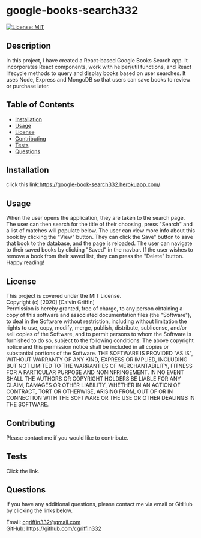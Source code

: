 # google-books-search332
[![License: MIT](https://img.shields.io/badge/License-MIT-yellow.svg)](https://opensource.org/licenses/MIT)

## Description

In this project, I have created a React-based Google Books Search app. It incorporates React components, work with helper/util functions, and React lifecycle methods to query and display books based on user searches. It uses Node, Express and MongoDB so that users can save books to review or purchase later.

## Table of Contents

* [Installation](#installation)
* [Usage](#usage)
* [License](#license)
* [Contributing](#Contributing)
* [Tests](#tests)
* [Questions](#questions)

## Installation

click this link:https://google-book-search332.herokuapp.com/

## Usage

When the user opens the application, they are taken to the search page. The user can then search for the title of their choosing, press "Search" and a list of matches will populate below. The user can view more info about this book by clicking the "View" button. They can click the Save" button to save that book to the database, and the page is reloaded. The user can navigate to their saved books by clicking "Saved" in the navbar.  If the user wishes to remove a book from their saved list, they can press the "Delete" button. Happy reading!

## License

This project is covered under the MIT License. <br />
Copyright (c) [2020] [Calvin Griffin] <br />
Permission is hereby granted, free of charge, to any person obtaining a copy of this software and associated documentation files (the "Software"), to deal in the Software without restriction, including without limitation the rights to use, copy, modify, merge, publish, distribute, sublicense, and/or sell copies of the Software, and to permit persons to whom the Software is furnished to do so, subject to the following conditions:
The above copyright notice and this permission notice shall be included in all copies or substantial portions of the Software.
THE SOFTWARE IS PROVIDED "AS IS", WITHOUT WARRANTY OF ANY KIND, EXPRESS OR IMPLIED, INCLUDING BUT NOT LIMITED TO THE WARRANTIES OF MERCHANTABILITY, FITNESS FOR A PARTICULAR PURPOSE AND NONINFRINGEMENT. IN NO EVENT SHALL THE AUTHORS OR COPYRIGHT HOLDERS BE LIABLE FOR ANY CLAIM, DAMAGES OR OTHER LIABILITY, WHETHER IN AN ACTION OF CONTRACT, TORT OR OTHERWISE, ARISING FROM, OUT OF OR IN CONNECTION WITH THE SOFTWARE OR THE USE OR OTHER DEALINGS IN THE SOFTWARE.

## Contributing

Please contact me if you would like to contribute.

## Tests

Click the link.

## Questions

If you have any additional questions, please contact me via email or GitHub by clicking the links below.

Email: cgriffin332@gmail.com <br />
GitHub: https://github.com/cgriffin332
